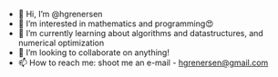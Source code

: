 - 👋 Hi, I’m @hgrenersen
- 👀 I’m interested in mathematics and programming😍
- 🌱 I’m currently learning about algorithms and datastructures, and numerical optimization
- 💞️ I’m looking to collaborate on anything!
- 📫 How to reach me: shoot me an e-mail - hgrenersen@gmail.com

<!---
hgrenersen/hgrenersen is a ✨ special ✨ repository because its `README.md` (this file) appears on your GitHub profile.
You can click the Preview link to take a look at your changes.
--->
